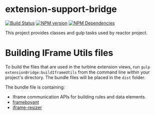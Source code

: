 # extension-support-bridge
[![Build Status][status-image]][status-url] [![NPM version][npm-image]][npm-url] [![NPM Dependencies][npm-dependencies-image]][npm-dependencies-url]

This project provides classes and gulp tasks used by reactor project. 

# Building IFrame Utils files

To build the files that are used in the turbine extension views, run `gulp extensionBridge:buildIframeUtils` from the command line within your project's directory. The bundle files will be placed in the `dist` folder.

The bundle file is containing:
* Iframe communication APIs for building rules and data elements.
* [frameboyant](https://git.corp.adobe.com/reactor/frameboyant)
* [iframe-resizer](https://github.com/davidjbradshaw/iframe-resizer)

[status-url]: https://dtm-builder.ut1.mcps.adobe.net/job/extension-support-bridge
[status-image]: https://dtm-builder.ut1.mcps.adobe.net/buildStatus/icon?job=extension-support-bridge
[npm-url]: https://artifactory.corp.adobe.com/artifactory/webapp/#/artifacts/browse/tree/General/npm-mcps-release-local/@reactor/extension-support-bridge/-/@reactor
[npm-image]: https://dtm-builder.ut1.mcps.adobe.net/view/Reactor-Frontend/job/extension-support-bridge/ws/badges/npm.svg
[npm-dependencies-url]: https://dtm-builder.ut1.mcps.adobe.net/view/Reactor-Frontend/job/extension-support-bridge/ws/dependencies.txt
[npm-dependencies-image]: https://dtm-builder.ut1.mcps.adobe.net/view/Reactor-Frontend/job/extension-support-bridge/ws/badges/dependencies.svg
